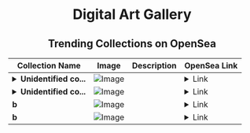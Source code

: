 <div align="center">

# Digital Art Gallery

## Trending Collections on OpenSea

| Collection Name                       | Image                                                                                     | Description                       | OpenSea Link                                                                                          |
|---------------------------------------|-------------------------------------------------------------------------------------------|-----------------------------------|--------------------------------------------------------------------------------------------------------|
| **<details><summary>Unidentified co...</summary>Unidentified contract 987f4630-5e87-4fdb-adbe-751c41f06b32</details>** | ![Image](https://i.seadn.io/s/raw/files/a837708742ad8afcb35eb60ba787976d.jpg?w=500&auto=format?w=200&auto=format) |  | <details><summary>Link</summary>[Unidentified contract 987f4630-5e87-4fdb-adbe-751c41f06b32](https://opensea.io/collection/unidentified-contract-987f4630-5e87-4fdb-adbe-751c)</details> |
| **<details><summary>Unidentified co...</summary>Unidentified contract 63c01c22-efbd-4ab5-a72c-ca9e05368cdb</details>** | ![Image](https://i.seadn.io/s/raw/files/e9acf51ddce687ccf33c485e916aec1b.jpg?w=500&auto=format?w=200&auto=format) |  | <details><summary>Link</summary>[Unidentified contract 63c01c22-efbd-4ab5-a72c-ca9e05368cdb](https://opensea.io/collection/unidentified-contract-63c01c22-efbd-4ab5-a72c-ca9e)</details> |
| **b** | ![Image](https://i.seadn.io/s/raw/files/d2444d4a22b8d7f8f8604e9029550488.jpg?w=500&auto=format?w=200&auto=format) |  | <details><summary>Link</summary>[b](https://opensea.io/collection/b-16298)</details> |
| **b** | ![Image](https://i.seadn.io/s/raw/files/184e879e8a72d766d5e53fa9cfa29237.jpg?w=500&auto=format?w=200&auto=format) |  | <details><summary>Link</summary>[b](https://opensea.io/collection/b-16297)</details> |

</div>